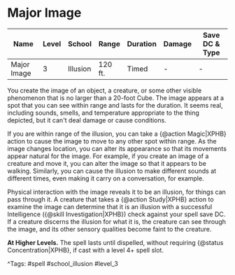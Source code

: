 # Major Image

| Name | Level | School | Range | Duration | Damage | Save DC & Type |
|------|-------|--------|-------|----------|--------|----------------|
| Major Image | 3 | Illusion | 120 ft. | Timed | - | - |

You create the image of an object, a creature, or some other visible phenomenon that is no larger than a 20-foot Cube. The image appears at a spot that you can see within range and lasts for the duration. It seems real, including sounds, smells, and temperature appropriate to the thing depicted, but it can't deal damage or cause conditions.

If you are within range of the illusion, you can take a {@action Magic|XPHB} action to cause the image to move to any other spot within range. As the image changes location, you can alter its appearance so that its movements appear natural for the image. For example, if you create an image of a creature and move it, you can alter the image so that it appears to be walking. Similarly, you can cause the illusion to make different sounds at different times, even making it carry on a conversation, for example.

Physical interaction with the image reveals it to be an illusion, for things can pass through it. A creature that takes a {@action Study|XPHB} action to examine the image can determine that it is an illusion with a successful Intelligence ({@skill Investigation|XPHB}) check against your spell save DC. If a creature discerns the illusion for what it is, the creature can see through the image, and its other sensory qualities become faint to the creature.

**At Higher Levels.** The spell lasts until dispelled, without requiring {@status Concentration|XPHB}, if cast with a level 4+ spell slot.

^Tags: #spell #school_illusion #level_3